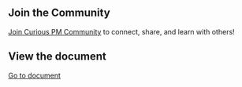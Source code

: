 ## Join the Community  
[Join Curious PM Community](https://curious.pm/) to connect, share, and learn with others!

## View the document
[Go to document](https://github.com/AjinkyaSambare/BubbleAzureOpenAi/blob/main/Steps%20to%20initialize%20Azure%20API%20call%20in%20Bubble.io.pdf)

